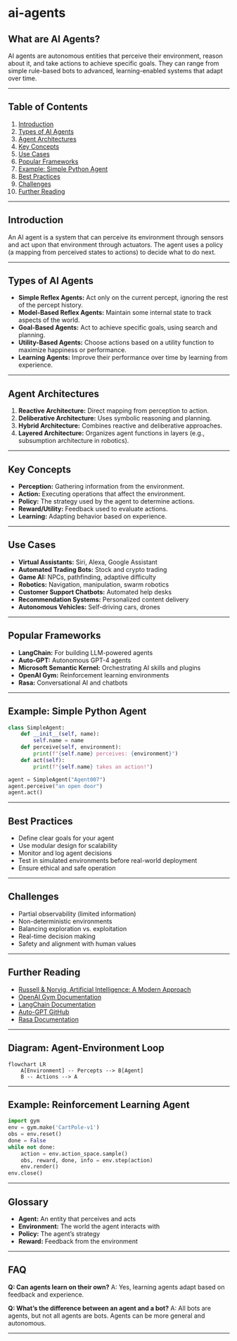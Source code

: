 # ai-agents

## What are AI Agents?
AI agents are autonomous entities that perceive their environment, reason about it, and take actions to achieve specific goals. They can range from simple rule-based bots to advanced, learning-enabled systems that adapt over time.

---

## Table of Contents
1. [Introduction](#introduction)
2. [Types of AI Agents](#types-of-ai-agents)
3. [Agent Architectures](#agent-architectures)
4. [Key Concepts](#key-concepts)
5. [Use Cases](#use-cases)
6. [Popular Frameworks](#popular-frameworks)
7. [Example: Simple Python Agent](#example-simple-python-agent)
8. [Best Practices](#best-practices)
9. [Challenges](#challenges)
10. [Further Reading](#further-reading)

---

## Introduction
An AI agent is a system that can perceive its environment through sensors and act upon that environment through actuators. The agent uses a policy (a mapping from perceived states to actions) to decide what to do next.

---

## Types of AI Agents
- **Simple Reflex Agents:** Act only on the current percept, ignoring the rest of the percept history.
- **Model-Based Reflex Agents:** Maintain some internal state to track aspects of the world.
- **Goal-Based Agents:** Act to achieve specific goals, using search and planning.
- **Utility-Based Agents:** Choose actions based on a utility function to maximize happiness or performance.
- **Learning Agents:** Improve their performance over time by learning from experience.

---

## Agent Architectures
1. **Reactive Architecture:** Direct mapping from perception to action.
2. **Deliberative Architecture:** Uses symbolic reasoning and planning.
3. **Hybrid Architecture:** Combines reactive and deliberative approaches.
4. **Layered Architecture:** Organizes agent functions in layers (e.g., subsumption architecture in robotics).

---

## Key Concepts
- **Perception:** Gathering information from the environment.
- **Action:** Executing operations that affect the environment.
- **Policy:** The strategy used by the agent to determine actions.
- **Reward/Utility:** Feedback used to evaluate actions.
- **Learning:** Adapting behavior based on experience.

---

## Use Cases
- **Virtual Assistants:** Siri, Alexa, Google Assistant
- **Automated Trading Bots:** Stock and crypto trading
- **Game AI:** NPCs, pathfinding, adaptive difficulty
- **Robotics:** Navigation, manipulation, swarm robotics
- **Customer Support Chatbots:** Automated help desks
- **Recommendation Systems:** Personalized content delivery
- **Autonomous Vehicles:** Self-driving cars, drones

---

## Popular Frameworks
- **LangChain:** For building LLM-powered agents
- **Auto-GPT:** Autonomous GPT-4 agents
- **Microsoft Semantic Kernel:** Orchestrating AI skills and plugins
- **OpenAI Gym:** Reinforcement learning environments
- **Rasa:** Conversational AI and chatbots

---

## Example: Simple Python Agent
```python
class SimpleAgent:
    def __init__(self, name):
        self.name = name
    def perceive(self, environment):
        print(f"{self.name} perceives: {environment}")
    def act(self):
        print(f"{self.name} takes an action!")

agent = SimpleAgent("Agent007")
agent.perceive("an open door")
agent.act()
```

---

## Best Practices
- Define clear goals for your agent
- Use modular design for scalability
- Monitor and log agent decisions
- Test in simulated environments before real-world deployment
- Ensure ethical and safe operation

---

## Challenges
- Partial observability (limited information)
- Non-deterministic environments
- Balancing exploration vs. exploitation
- Real-time decision making
- Safety and alignment with human values

---

## Further Reading
- [Russell & Norvig, Artificial Intelligence: A Modern Approach](https://aima.cs.berkeley.edu/)
- [OpenAI Gym Documentation](https://www.gymlibrary.dev/)
- [LangChain Documentation](https://python.langchain.com/)
- [Auto-GPT GitHub](https://github.com/Significant-Gravitas/Auto-GPT)
- [Rasa Documentation](https://rasa.com/docs/)

---

## Diagram: Agent-Environment Loop
```mermaid
flowchart LR
    A[Environment] -- Percepts --> B[Agent]
    B -- Actions --> A
```

---

## Example: Reinforcement Learning Agent
```python
import gym
env = gym.make('CartPole-v1')
obs = env.reset()
done = False
while not done:
    action = env.action_space.sample()
    obs, reward, done, info = env.step(action)
    env.render()
env.close()
```

---

## Glossary
- **Agent:** An entity that perceives and acts
- **Environment:** The world the agent interacts with
- **Policy:** The agent’s strategy
- **Reward:** Feedback from the environment

---

## FAQ
**Q: Can agents learn on their own?**
A: Yes, learning agents adapt based on feedback and experience.

**Q: What’s the difference between an agent and a bot?**
A: All bots are agents, but not all agents are bots. Agents can be more general and autonomous.

---
